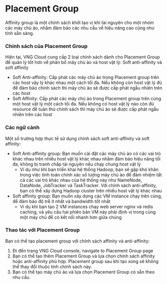# Placement Group

Affinity group là một chính sách khởi tạo vị khí tài nguyên cho một nhóm các máy chủ ảo, nhằm đảm bảo các nhu cầu về hiệu năng cao cũng như tính sẵn sàng.

### **Chính sách của Placement Group** 

Hiện tại, VNG Cloud cung cấp 2 loại chính sách dành cho Placement Group để quản lý tốt hơn về phân bổ máy chủ ảo và host vật lý: Soft anti-affinity và soft affinity

* Soft Anti-affinity: Cấp phát các máy chủ ảo trong Placement group trên các host vậy lý khác nhau một cách tối đa. Nếu không còn host vật lý đủ để đảm bảo chính sách thì máy chủ ảo sẽ được cấp phát ngẫu nhiên trên các host
* Soft Affinity: Cấp phát các máy chủ ảo trong Placement group trên cùng một host vật lý một cách tối đa. Nếu không có host vật lý nào còn đủ resource để tuân thủ chính sách thì máy chủ ảo sẽ được cấp phát ngẫu nhiên trên các host

### **Các ngữ cảnh** 

Một số trường hợp thực tế sử dụng chính sách soft anti-affinity và soft affinity:

* Soft Anti-affinity group: Bạn muốn cài đặt các máy chủ ảo có các vai trò khác nhau trên nhiều host vật lý khác nhau nhằm đảm bảo hiệu năng tối đa, không bị tranh chấp tài nguyên nếu chạy chung host vật lý
  * Ví dụ như khi bạn triển khai hệ thống Hadoop, bạn sẽ gặp khó khăn trong việc tính toán chính xác số lượng máy chủ ảo để đảm nhiệm tất cả các vai trò khác nhau của hệ thống này như NameNode, DataNode, JobTracker và TaskTracker. Với chính sách anti-affinity, bạn có thể xây dựng Hadoop cluster trên nhiều host vật lý khác nhau
* Soft affinity group: Bạn muốn xây dựng các VM instance chạy trên cùng, để đảm bảo độ trễ ít nhất và bandwidth tốt nhất
  * Ví dụ khi bạn tạo 2 VM instances chạy web server nginx và redis caching, và yêu cầu hai phiên bản VM này phải định vị trong cùng một máy chủ để có kết nối nhanh hơn giữa chúng

### **Thao tác với Placement Group** 

Bạn có thể tạo placement group với chính sách affinity và anti-affinity:

1. Đi đến trang VNG Cloud console, navigate to Placement Group page
2. Bạn có thể tạo thêm Placement Group và lựa chọn chính sách affinity hoặc anti-affinity phù hợp. Placement group sau khi tạo xong sẽ không thể thay đổi thuộc tính chính sách này.
3. Bạn có thể tạo máy chủ ảo và lựa chọn Placement Group có sẵn theo nhu cầu.
